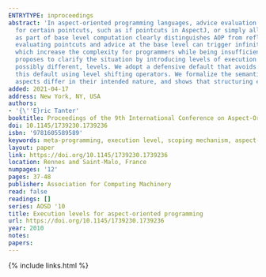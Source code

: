 ```yaml
---
ENTRYTYPE: inproceedings
abstract: 'In aspect-oriented programming languages, advice evaluation is usually considered as part of the base program evaluation. This is also the case
  for certain pointcuts, such as if pointcuts in AspectJ, or simply all pointcuts in higher-order aspect languages like AspectScheme. While viewing aspects
  as part of base level computation clearly distinguishes AOP from reflection, it also comes at a price: because aspects observe base level computation,
  evaluating pointcuts and advice at the base level can trigger infinite regression. To avoid these pitfalls, aspect languages propose ad-hoc mechanisms,
  which increase the complexity for programmers while being insufficient in many cases. After shedding light on the many facets of the issue, this paper
  proposes to clarify the situation by introducing levels of execution in the programming language, thereby allowing aspects to observe and run at specific,
  possibly different, levels. We adopt a defensive default that avoids infinite regression in all cases, and give advanced programmers the means to override
  this default using level shifting operators. We formalize the semantics of our proposal, and provide an implementation. This work recognizes that different
  aspects differ in their intended nature, and shows that structuring execution contexts helps tame the power of aspects and metaprogramming.'
added: 2021-04-17
address: New York, NY, USA
authors:
- '{\''E}ric Tanter'
booktitle: Proceedings of the 9th International Conference on Aspect-Oriented Software Development
doi: 10.1145/1739230.1739236
isbn: '9781605589589'
keywords: meta-programming, execution level, scoping mechanism, aspect-oriented programming, infinite regression, conflation
layout: paper
link: https://doi.org/10.1145/1739230.1739236
location: Rennes and Saint-Malo, France
numpages: '12'
pages: 37-48
publisher: Association for Computing Machinery
read: false
readings: []
series: AOSD '10
title: Execution levels for aspect-oriented programming
url: https://doi.org/10.1145/1739230.1739236
year: 2010
notes:
papers:
---
```

{% include links.html %}
